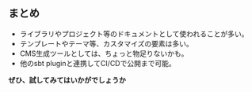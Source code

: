 ## まとめ

* ライブラリやプロジェクト等のドキュメントとして使われることが多い。
* テンプレートやテーマ等、カスタマイズの要素は多い。
* CMS生成ツールとしては、ちょっと物足りないかも。
* 他のsbt pluginと連携してCI/CDで公開まで可能。

**ぜひ、試してみてはいかがでしょうか**
